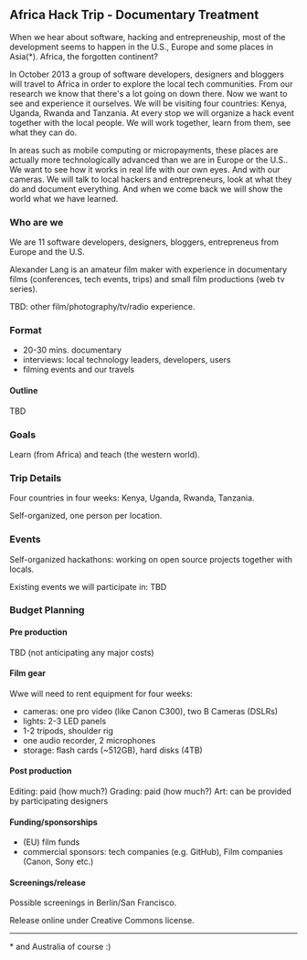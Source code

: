 ## Africa Hack Trip - Documentary Treatment

When we hear about software, hacking and entrepreneuship, most of the development seems to happen in the U.S., Europe and some places in Asia(*). Africa, the forgotten continent?

In October 2013 a group of software developers, designers and bloggers will travel to Africa in order to explore the local tech communities. From our research we know that there's a lot going on down there. Now we want to see and experience it ourselves. We will be visiting four countries: Kenya, Uganda, Rwanda and Tanzania. At every stop we will organize a hack event together with the local people. We will work together, learn from them, see what they can do.

In areas such as mobile computing or micropayments, these places are actually more technologically advanced than we are in Europe or the U.S.. We want to see how it works in real life with our own eyes. And with our cameras. We will talk to local hackers and entrepreneurs, look at what they do and document everything. And when we come back we will show the world what we have learned.

### Who are we

We are 11 software developers, designers, bloggers, entrepreneus from Europe and the U.S.

Alexander Lang is an amateur film maker with experience in documentary films (conferences, tech events, trips) and small film productions (web tv series).

TBD: other film/photography/tv/radio experience.

### Format

* 20-30 mins. documentary
* interviews: local technology leaders, developers, users
* filming events and our travels

#### Outline

TBD

### Goals

Learn (from Africa) and teach (the western world).

### Trip Details

Four countries in four weeks: Kenya, Uganda, Rwanda, Tanzania.

Self-organized, one person per location.

### Events

Self-organized hackathons: working on open source projects together with locals.

Existing events we will participate in: TBD

### Budget Planning

#### Pre production

TBD (not anticipating any major costs)

#### Film gear

Wwe will need to rent equipment for four weeks:

* cameras: one pro video (like Canon C300), two B Cameras (DSLRs)
* lights: 2-3 LED panels
* 1-2 tripods, shoulder rig
* one audio recorder, 2 microphones
* storage: flash cards (~512GB), hard disks (4TB)

#### Post production

Editing: paid (how much?)
Grading: paid (how much?)
Art: can be provided by participating designers

#### Funding/sponsorships

* (EU) film funds
* commercial sponsors: tech companies (e.g. GitHub), Film companies (Canon, Sony etc.)

#### Screenings/release

Possible screenings in Berlin/San Francisco.

Release online under Creative Commons license.

---

\* and Australia of course :)
